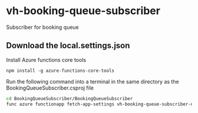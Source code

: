# vh-booking-queue-subscriber

Subscriber for booking queue

## Download the local.settings.json

Install Azure functions core tools

```npm install -g azure-functions-core-tools```

Run the following command into a terminal in the same directory as the BookingQueueSubscriber.csproj file

```bash
cd BookingQueueSubscriber/BookingQueueSubscriber
func azure functionapp fetch-app-settings vh-booking-queue-subscriber-dev
```
